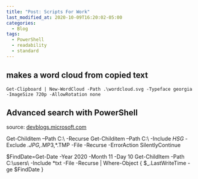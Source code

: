 ```yaml
---
title: "Post: Scripts For Work"
last_modified_at: 2020-10-09T16:20:02-05:00
categories:
  - Blog
tags:
  - PowerShell
  - readability
  - standard
---
```



## makes a word cloud from copied text
```Get-Clipboard | New-WordCloud -Path .\wordcloud.svg -Typeface georgia -ImageSize 720p -AllowRotation none```

## Advanced search with PowerShell
source: [devblogs.microsoft.com](https://devblogs.microsoft.com/scripting/use-windows-powershell-to-search-for-files/)

Get-Childitem –Path C:\ -Recurse
Get-Childitem –Path C:\ -Include *HSG* -Exclude *.JPG,*.MP3,*.TMP -File -Recurse -ErrorAction SilentlyContinue

$FindDate=Get-Date -Year 2020 -Month 11 -Day 10 
Get-ChildItem -Path C:\users\ -Include *txt -File -Recurse | Where-Object { $_.LastWriteTime -ge $FindDate }